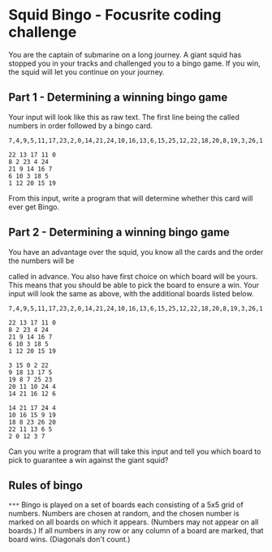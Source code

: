 # Squid Bingo - Focusrite coding challenge

You are the captain of submarine on a long journey. A giant squid has stopped you in your tracks
and challenged you to a bingo game. If you win, the squid will let you continue on your journey.

## Part 1 - Determining a winning bingo game
Your input will look like this as raw text. The first line being the called numbers in order followed
by a bingo card.

```
7,4,9,5,11,17,23,2,0,14,21,24,10,16,13,6,15,25,12,22,18,20,8,19,3,26,1

22 13 17 11 0
8 2 23 4 24
21 9 14 16 7
6 10 3 18 5
1 12 20 15 19
```

From this input, write a program that will determine whether this card will ever get Bingo.

## Part 2 - Determining a winning bingo game
You have an advantage over the squid, you know all the cards and the order the numbers will be

called in advance. You also have first choice on which board will be yours. This means that you
should be able to pick the board to ensure a win.
Your input will look the same as above, with the additional boards listed below.

```
7,4,9,5,11,17,23,2,0,14,21,24,10,16,13,6,15,25,12,22,18,20,8,19,3,26,1

22 13 17 11 0
8 2 23 4 24
21 9 14 16 7
6 10 3 18 5
1 12 20 15 19

3 15 0 2 22
9 18 13 17 5
19 8 7 25 23
20 11 10 24 4
14 21 16 12 6

14 21 17 24 4
10 16 15 9 19
18 8 23 26 20
22 11 13 6 5
2 0 12 3 7
```

Can you write a program that will take this input and tell you which board to pick to guarantee a
win against the giant squid?

## Rules of bingo
`***`
Bingo is played on a set of boards each consisting of a 5x5 grid of numbers. Numbers are chosen
at random, and the chosen number is marked on all boards on which it appears. (Numbers may
not appear on all boards.) If all numbers in any row or any column of a board are marked, that
board wins. (Diagonals don't count.)